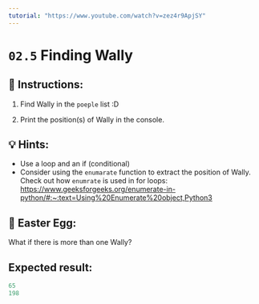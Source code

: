 ```yaml
---
tutorial: "https://www.youtube.com/watch?v=zez4r9ApjSY"
---
```


# `02.5` Finding Wally

## 📝 Instructions:

1. Find Wally in the `poeple` list :D

2. Print the position(s) of Wally in the console.

## 💡 Hints:

- Use a loop and an if (conditional)
- Consider using the `enumarate` function to extract the position of Wally. Check out how `enumrate` is used in for loops: https://www.geeksforgeeks.org/enumerate-in-python/#:~:text=Using%20Enumerate%20object,Python3

## 💎 Easter Egg:

What if there is more than one Wally?

## Expected result:

```py
65
198
```
